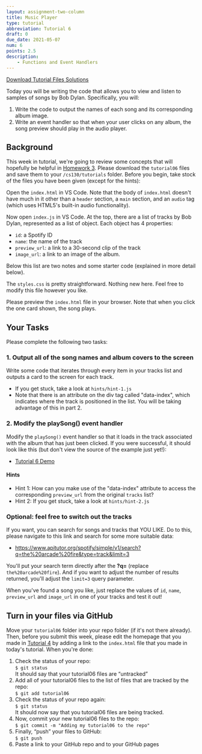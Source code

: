 ```yaml
---
layout: assignment-two-column
title: Music Player
type: tutorial
abbreviation: Tutorial 6
draft: 0
due_date: 2021-05-07
num: 6
points: 2.5
description:
    - Functions and Event Handlers
---
```


<a href="/spring2021/course-files/tutorials/tutorial06.zip" class="nu-button">Download Tutorial Files <i class="fas fa-download"></i></a> <a href="/spring2021/course-files/tutorials/tutorial06-solutions.zip" class="button">Solutions<i class="fas fa-download"></i></a> 

Today you will be writing the code that allows you to view and listen to samples of songs by Bob Dylan. Specifically, you will:

1. Write the code to output the names of each song and its corresponding album image.
2. Write an event handler so that when your user clicks on any album, the song preview should play in the audio player.

## Background
This week in tutorial, we're going to review some concepts that will hopefully be helpful in [Homework 3](hw03). Please download the `tutorial06` files and save them to your `/cs130/tutorials` folder. Before you begin, take stock of the files you have been given (except for the hints):

Open the `index.html` in VS Code. Note that the body of `index.html` doesn't have much in it other than a `header` section, a `main` section, and an `audio` tag (which uses HTML5's built-in audio functionality). 

Now open `index.js` in VS Code. At the top, there are a list of tracks by Bob Dylan, represented as a list of object. Each object has 4 properties: 
* `id`: a Spotify ID
* `name`: the name of the track
* `preview_url`: a link to a 30-second clip of the track
* `image_url`: a link to an image of the album.

Below this list are two notes and some starter code (explained in more detail below).

The `styles.css` is pretty straightforward. Nothing new here. Feel free to modify this file however you like.

Please preview the `index.html` file in your browser. Note that when you click the one card shown, the song plays.

## Your Tasks
Please complete the following two tasks:

### 1. Output all of the song names and album covers to the screen
Write some code that iterates through every item in your tracks list and outputs a card to the screen for each track.

* If you get stuck, take a look at `hints/hint-1.js`
* Note that there is an attribute on the div tag called "data-index", which indicates where the track is positioned in the list. You will be taking advantage of this in part 2.

### 2. Modify the playSong() event handler
Modify the `playSong()` event handler so that it loads in the track associated with the album that has just been clicked. If you were successful, it should look like this (but don't view the source of the example just yet!):

* <a href="https://vanwars.github.io/cs130-spring2021/tutorial06/index.html" target="_blank">Tutorial 6 Demo</a>

#### Hints
* Hint 1: How can you make use of the "data-index" attribute to access the corresponding `preview_url` from the original `tracks` list? 
* Hint 2: If you get stuck, take a look at `hints/hint-2.js`

### Optional: feel free to switch out the tracks
If you want, you can search for songs and tracks that YOU LIKE. Do to this, please navigate to this link and search for some more suitable data:

* <a href="https://www.apitutor.org/spotify/simple/v1/search?q=the%20arcade%20fire&type=track&limit=3" target="_blank">https://www.apitutor.org/spotify/simple/v1/search?q=the%20arcade%20fire&type=track&limit=3</a>

You'll put your search term directly after the **?q=** (replace `the%20arcade%20fire`). And if you want to adjust the number of results returned, you'll adjust the `limit=3` query parameter.

When you've found a song you like, just replace the values of `id`, `name`, `preview_url` and `image_url` in one of your tracks and test it out!


## Turn in your files via GitHub
Move your `tutorial06` folder into your repo folder (if it's not there already). Then, before you submit this week, please edit the homepage that you made in [Tutorial 4](tutorial04) by adding a link to the `index.html` file that you made in today's tutorial. When you're done:

1. Check the status of your repo:<br>`$ git status`<br>It should say that your tutorial06 files are “untracked”
1. Add all of your tutorial06 files to the list of files that are tracked by the repo:<br>`$ git add tutorial06`
1. Check the status of your repo again:<br>`$ git status`<br>It should now say that you tutorial06 files are being tracked.
1. Now, commit your new tutorial06 files to the repo:<br>`$ git commit -m "Adding my tutorial06 to the repo"`
1. Finally, “push” your files to GitHub:<br>`$ git push`
1. Paste a link to your GitHub repo and to your GitHub pages 


